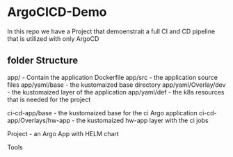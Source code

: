 # ArgoCICD-Demo

In this repo we have a Project that demoenstrait a full CI and CD pipeline that is utilized with only ArgoCD

## folder Structure

app/ - Contain the application Dockerfile
app/src - the application source files
app/yaml/base - the kustomaized base directory
app/yaml/Overlay/dev - the kustomaized layer of the application
app/yaml/def - the k8s resources that is needed for the project

ci-cd-app/base - the kustomaized base for the ci Argo application
ci-cd-app/Overlays/hw-app - the kustomaized hw-app layer with the ci jobs

Project - an Argo App with HELM chart

Tools 